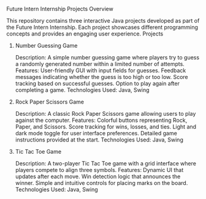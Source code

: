 Future Intern Internship Projects
Overview

This repository contains three interactive Java projects developed as part of the Future Intern Internship. Each project showcases different programming concepts and provides an engaging user experience.
Projects
1. Number Guessing Game

    Description: A simple number guessing game where players try to guess a randomly generated number within a limited number of attempts.
    Features:
        User-friendly GUI with input fields for guesses.
        Feedback messages indicating whether the guess is too high or too low.
        Score tracking based on successful guesses.
        Option to play again after completing a game.
    Technologies Used: Java, Swing

2. Rock Paper Scissors Game

    Description: A classic Rock Paper Scissors game allowing users to play against the computer.
    Features:
        Colorful buttons representing Rock, Paper, and Scissors.
        Score tracking for wins, losses, and ties.
        Light and dark mode toggle for user interface preferences.
        Detailed game instructions provided at the start.
    Technologies Used: Java, Swing

3. Tic Tac Toe Game

    Description: A two-player Tic Tac Toe game with a grid interface where players compete to align three symbols.
    Features:
        Dynamic UI that updates after each move.
        Win detection logic that announces the winner.
        Simple and intuitive controls for placing marks on the board.
    Technologies Used: Java, Swing
